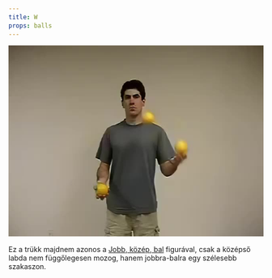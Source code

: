 ```yaml
---
title: W
props: balls
---
```


![W](/site/videos/poster/w.jpg)

Ez a trükk majdnem azonos a [Jobb, közép, bal](/site/hu/jobb-kozep-bal/README.md) figurával, csak a középső labda nem függőlegesen mozog, hanem jobbra-balra egy szélesebb szakaszon.


